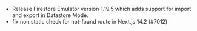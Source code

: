 - Release Firestore Emulator version 1.19.5 which adds support for import and export in Datastore Mode.
- fix non static check for not-found route in Next.js 14.2 (#7012)
